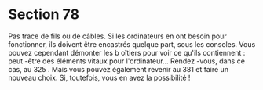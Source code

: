 # Section 78

Pas trace de fils ou de câbles. Si les ordinateurs en ont besoin
pour fonctionner, ils doivent être encastrés quelque part, sous les
consoles. Vous pouvez cependant démonter les b oîtiers pour voir
ce qu'ils contiennent : peut -être des éléments vitaux pour
l'ordinateur... Rendez -vous, dans ce cas, au 325 . Mais vous
pouvez également revenir au 381 et faire un nouveau choix. Si,
toutefois, vous en avez la possibilité !